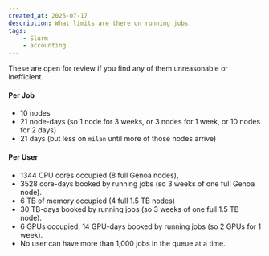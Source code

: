 ```yaml
---
created_at: 2025-07-17
description: What limits are there on running jobs.
tags: 
    - Slurm
    - accounting
---
```


These are open for review if you find any of them unreasonable or inefficient.  

#### Per Job

 - 10 nodes
 - 21 node-days (so 1 node for 3 weeks, or 3 nodes for 1 week, or 10 nodes for 2 days)
 - 21 days (but less on `milan` until more of those nodes arrive)

#### Per User

 - 1344 CPU cores occupied (8 full Genoa nodes),
 - 3528 core-days booked by running jobs (so 3 weeks of one full Genoa node).
 - 6 TB of memory occupied (4 full 1.5 TB nodes)
 - 30 TB-days booked by running jobs (so 3 weeks of one full 1.5 TB node).
 - 6 GPUs occupied, 14 GPU-days booked by running jobs (so 2 GPUs for 1 week).
 - No user can have more than 1,000 jobs in the queue at a time.

